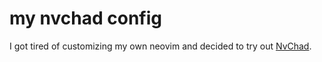# my nvchad config 
I got tired of customizing my own neovim and decided to try out [NvChad](https://nvchad.com/). 
